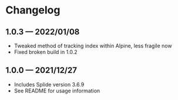 # Changelog

## 1.0.3 &mdash; 2022/01/08

- Tweaked method of tracking index within Alpine, less fragile now
- Fixed broken build in 1.0.2

## 1.0.0 &mdash; 2021/12/27

- Includes Splide version 3.6.9
- See README for usage information
